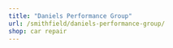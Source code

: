 ```yaml
---
title: "Daniels Performance Group"
url: /smithfield/daniels-performance-group/
shop: car repair
---
```

